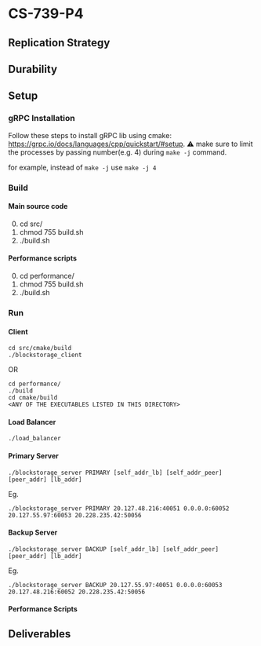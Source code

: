 # CS-739-P4

## Replication Strategy

## Durability

## Setup
### gRPC Installation
Follow these steps to install gRPC lib using cmake: https://grpc.io/docs/languages/cpp/quickstart/#setup. 
:warning: make sure to limit the processes by passing number(e.g. 4) during `make -j` command.

for example, instead of `make -j` use `make -j 4`

### Build
#### Main source code
0. cd src/
1. chmod 755 build.sh
2. ./build.sh

#### Performance scripts
0. cd performance/
1. chmod 755 build.sh
2. ./build.sh

### Run
#### Client
```
cd src/cmake/build
./blockstorage_client
```

OR

```
cd performance/
./build
cd cmake/build
<ANY OF THE EXECUTABLES LISTED IN THIS DIRECTORY>
```

#### Load Balancer
```
./load_balancer
```

#### Primary Server
```
./blockstorage_server PRIMARY [self_addr_lb] [self_addr_peer] [peer_addr] [lb_addr]
```
Eg.
```
./blockstorage_server PRIMARY 20.127.48.216:40051 0.0.0.0:60052 20.127.55.97:60053 20.228.235.42:50056
```

#### Backup Server
```
./blockstorage_server BACKUP [self_addr_lb] [self_addr_peer] [peer_addr] [lb_addr]
```
Eg.
```
./blockstorage_server BACKUP 20.127.55.97:40051 0.0.0.0:60053 20.127.48.216:60052 20.228.235.42:50056
```

#### Performance Scripts

## Deliverables
